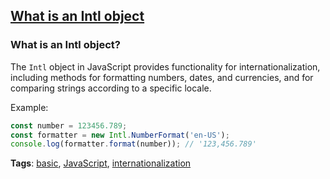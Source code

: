 ## [What is an Intl object](#what-is-an-intl-object)

### What is an Intl object?

The `Intl` object in JavaScript provides functionality for internationalization, including methods for formatting numbers, dates, and currencies, and for comparing strings according to a specific locale.

Example:

```javascript
const number = 123456.789;
const formatter = new Intl.NumberFormat('en-US');
console.log(formatter.format(number)); // '123,456.789'
```

**Tags**: [basic](./level/basic), [JavaScript](./theme/javascript), [internationalization](./theme/internationalization)


